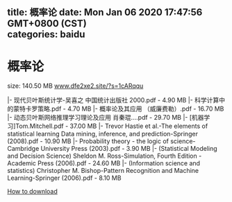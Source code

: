 
title: 概率论
date: Mon Jan 06 2020 17:47:56 GMT+0800 (CST)    
categories: baidu
---

# 概率论
size: 140.50 MB
 www.dfe2xe2.site/?s=1cARqqu
 
|- 现代贝叶斯统计学-吴喜之 中国统计出版社 2000.pdf - 4.90 MB
|- 科学计算中的蒙特卡罗策略.pdf - 4.70 MB
|- 概率论及其应用 （威廉费勒）.pdf - 16.70 MB
|- 动态贝叶斯网络推理学习理论及应用 肖秦琨....pdf - 29.70 MB
|- [机器学习]Tom.Mitchell.pdf - 37.00 MB
|- Trevor Hastie et al.-The elements of statistical learning Data mining, inference, and prediction-Springer (2008).pdf - 10.90 MB
|- Probability theory - the logic of science-Cambridge University Press (2003).pdf - 3.90 MB
|- (Statistical Modeling and Decision Science) Sheldon M. Ross-Simulation, Fourth Edition -Academic Press (2006).pdf - 24.60 MB
|- (Information science and statistics) Christopher M. Bishop-Pattern Recognition and Machine Learning-Springer (2006).pdf - 8.10 MB

[How to download](https://bpcam.bemobtrk.com/go/2ceec3aa-1ca2-46d6-b9ff-aaa5c184517c?jno=1494)